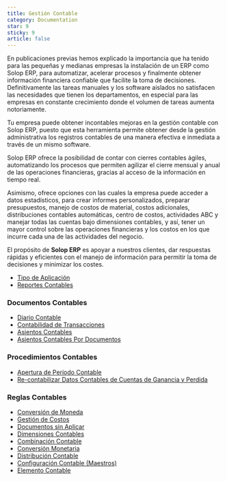 ```yaml
---
title: Gestión Contable
category: Documentation
star: 9
sticky: 9
article: false
---
```


En publicaciones previas hemos explicado la importancia que ha tenido para las pequeñas y medianas empresas la instalación de un ERP como Solop ERP, para automatizar, acelerar procesos y finalmente obtener información financiera confiable que facilite la toma de decisiones. Definitivamente las tareas manuales y los software aislados no satisfacen las necesidades que tienen los departamentos, en especial para las empresas en constante crecimiento donde el volumen de tareas aumenta notoriamente.

Tu empresa puede obtener incontables mejoras en la gestión contable con Solop ERP, puesto que esta herramienta permite obtener desde la gestión administrativa los registros contables de una manera efectiva e inmediata a través de un mismo software.

Solop ERP ofrece la posibilidad de contar con cierres contables ágiles, automatizando los procesos que permiten agilizar el cierre mensual y anual de las operaciones financieras, gracias al acceso de la información en tiempo real.

Asimismo, ofrece opciones con las cuales la empresa puede acceder a datos estadísticos, para crear informes personalizados, preparar presupuestos, manejo de costos de material, costos adicionales, distribuciones contables automáticas, centro de costos, actividades ABC y manejar todas las cuentas bajo dimensiones contables, y así, tener un mayor control sobre las operaciones financieras y los costos en los que incurre cada una de las actividades del negocio.

El propósito de **Solop ERP** es apoyar a nuestros clientes, dar respuestas rápidas y eficientes con el manejo de información para permitir la toma de decisiones y minimizar los costes.

- [Tipo de Aplicación](type-application)
- [Reportes Contables](reports)

### Documentos Contables

- [Diario Contable](accounting-documents/diary)
- [Contabilidad de Transacciones](accounting-documents/accounting)
- [Asientos Contables](accounting-documents/accounting-entries)
- [Asientos Contables Por Documentos](accounting-documents/accounting-entries-bydocument)

### Procedimientos Contables

- [Apertura de Período Contable](accounting-procedures/opening)
- [Re-contabilizar Datos Contables de Cuentas de Ganancia y Perdida](accounting-procedures/revenue)

### Reglas Contables

- [Conversión de Moneda](accounting-rules/currency-management)
- [Gestión de Costos](accounting-rules/costs)
- [Documentos sin Aplicar](accounting-rules/document)
- [Dimensiones Contables](accounting-rules/dimensions)
- [Combinación Contable](accounting-rules/combination)
- [Conversión Monetaria](accounting-rules/conversion)
- [Distribución Contable](accounting-rules/distribution)
- [Configuración Contable (Maestros)](accounting-rules/configuration)
- [Elemento Contable](accounting-rules/element)